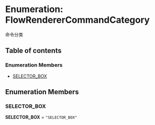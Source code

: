 # Enumeration: FlowRendererCommandCategory

命令分类

## Table of contents

### Enumeration Members

* [SELECTOR\_BOX](/en/auto-docs/renderer/enums/FlowRendererCommandCategory.md#selector_box)

## Enumeration Members

### SELECTOR\_BOX

**SELECTOR\_BOX** = `"SELECTOR_BOX"`
